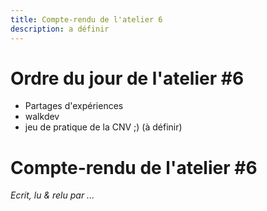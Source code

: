 ```yaml
---
title: Compte-rendu de l'atelier 6
description: a définir
---
```


# Ordre du jour de l'atelier #6  

- Partages d'expériences  
- walkdev  
- jeu de pratique de la CNV ;) (à définir)  




# Compte-rendu de l'atelier #6  


*Ecrit, lu & relu par ...*
